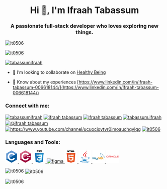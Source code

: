 <h1 align="center">Hi 👋, I'm Ifraah Tabassum</h1>
<h3 align="center">A passionate full-stack developer who loves exploring new things.</h3>

<p align="left"> <img src="https://komarev.com/ghpvc/?username=it0506&label=Profile%20views&color=0e75b6&style=flat" alt="it0506" /> </p>

<p align="left"> <a href="https://github.com/ryo-ma/github-profile-trophy"><img src="https://github-profile-trophy.vercel.app/?username=it0506" alt="it0506" /></a> </p>

<p align="left"> <a href="https://twitter.com/tabassumifraah" target="blank"><img src="https://img.shields.io/twitter/follow/tabassumifraah?logo=twitter&style=for-the-badge" alt="tabassumifraah" /></a> </p>



- 👯 I’m looking to collaborate on [Healthy Being](https://github.com/IT0506/healthy-being)

- 📄 Know about my experiences [https://www.linkedin.com/in/ifraah-tabassum-006618144/](https://www.linkedin.com/in/ifraah-tabassum-006618144/)

<h3 align="left">Connect with me:</h3>
<p align="left">
<a href="https://twitter.com/tabassumifraah" target="blank"><img align="center" src="https://raw.githubusercontent.com/rahuldkjain/github-profile-readme-generator/master/src/images/icons/Social/twitter.svg" alt="tabassumifraah" height="30" width="40" /></a>
<a href="https://linkedin.com/in/ifraah tabassum" target="blank"><img align="center" src="https://raw.githubusercontent.com/rahuldkjain/github-profile-readme-generator/master/src/images/icons/Social/linked-in-alt.svg" alt="ifraah tabassum" height="30" width="40" /></a>
<a href="https://fb.com/ifraah tabassum" target="blank"><img align="center" src="https://raw.githubusercontent.com/rahuldkjain/github-profile-readme-generator/master/src/images/icons/Social/facebook.svg" alt="ifraah tabassum" height="30" width="40" /></a>
<a href="https://instagram.com/tabassum.ifraah" target="blank"><img align="center" src="https://raw.githubusercontent.com/rahuldkjain/github-profile-readme-generator/master/src/images/icons/Social/instagram.svg" alt="tabassum.ifraah" height="30" width="40" /></a>
<a href="https://hashnode.com/@ifraah tabassum" target="blank"><img align="center" src="https://raw.githubusercontent.com/rahuldkjain/github-profile-readme-generator/master/src/images/icons/Social/hashnode.svg" alt="@ifraah tabassum" height="30" width="40" /></a>
<a href="https://www.youtube.com/c/https://www.youtube.com/channel/ucuocioytvr0imoauchqvlqg" target="blank"><img align="center" src="https://raw.githubusercontent.com/rahuldkjain/github-profile-readme-generator/master/src/images/icons/Social/youtube.svg" alt="https://www.youtube.com/channel/ucuocioytvr0imoauchqvlqg" height="30" width="40" /></a>
<a href="https://www.codechef.com/users/it0506" target="blank"><img align="center" src="https://cdn.jsdelivr.net/npm/simple-icons@3.1.0/icons/codechef.svg" alt="it0506" height="30" width="40" /></a>
</p>

<h3 align="left">Languages and Tools:</h3>
<p align="left"> <a href="https://www.cprogramming.com/" target="_blank" rel="noreferrer"> <img src="https://raw.githubusercontent.com/devicons/devicon/master/icons/c/c-original.svg" alt="c" width="40" height="40"/> </a> <a href="https://www.w3schools.com/cpp/" target="_blank" rel="noreferrer"> <img src="https://raw.githubusercontent.com/devicons/devicon/master/icons/cplusplus/cplusplus-original.svg" alt="cplusplus" width="40" height="40"/> </a> <a href="https://www.w3schools.com/css/" target="_blank" rel="noreferrer"> <img src="https://raw.githubusercontent.com/devicons/devicon/master/icons/css3/css3-original-wordmark.svg" alt="css3" width="40" height="40"/> </a> <a href="https://www.figma.com/" target="_blank" rel="noreferrer"> <img src="https://www.vectorlogo.zone/logos/figma/figma-icon.svg" alt="figma" width="40" height="40"/> </a> <a href="https://www.w3.org/html/" target="_blank" rel="noreferrer"> <img src="https://raw.githubusercontent.com/devicons/devicon/master/icons/html5/html5-original-wordmark.svg" alt="html5" width="40" height="40"/> </a> <a href="https://www.java.com" target="_blank" rel="noreferrer"> <img src="https://raw.githubusercontent.com/devicons/devicon/master/icons/java/java-original.svg" alt="java" width="40" height="40"/> </a> <a href="https://www.mysql.com/" target="_blank" rel="noreferrer"> <img src="https://raw.githubusercontent.com/devicons/devicon/master/icons/mysql/mysql-original-wordmark.svg" alt="mysql" width="40" height="40"/> </a> <a href="https://www.oracle.com/" target="_blank" rel="noreferrer"> <img src="https://raw.githubusercontent.com/devicons/devicon/master/icons/oracle/oracle-original.svg" alt="oracle" width="40" height="40"/> </a> </p>

<p><img align="left" src="https://github-readme-stats.vercel.app/api/top-langs?username=it0506&show_icons=true&locale=en&layout=compact" alt="it0506" /></p>

<p>&nbsp;<img align="center" src="https://github-readme-stats.vercel.app/api?username=it0506&show_icons=true&locale=en" alt="it0506" /></p>

<p><img align="center" src="https://github-readme-streak-stats.herokuapp.com/?user=it0506&" alt="it0506" /></p>

